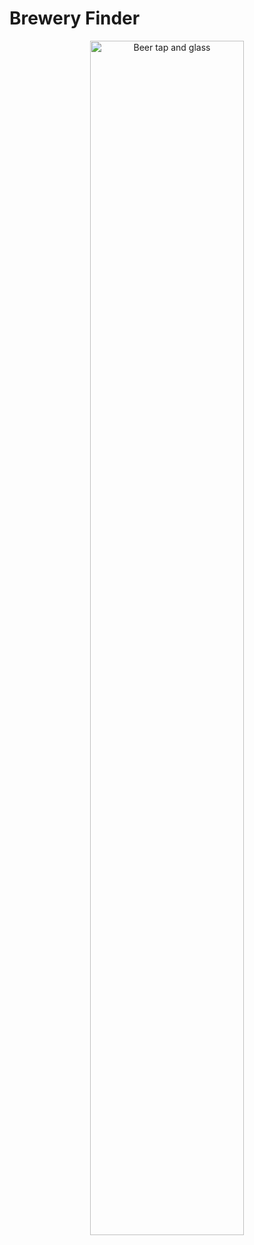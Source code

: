 # Brewery Finder

<p align="center">
<img width ="70%" src="home.png" alt="Beer tap and glass">
</>



